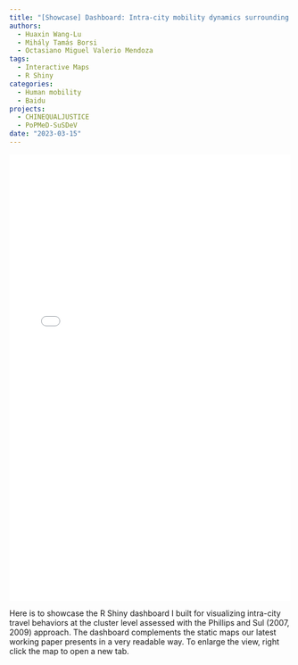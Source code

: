 ```yaml
---
title: "[Showcase] Dashboard: Intra-city mobility dynamics surrounding the Zero-COVID policy and reopening in China"
authors:
  - Huaxin Wang-Lu
  - Mihály Tamás Borsi
  - Octasiano Miguel Valerio Mendoza
tags:
  - Interactive Maps
  - R Shiny
categories:
  - Human mobility
  - Baidu
projects:
  - CHINEQUALJUSTICE
  - PoPMeD-SuSDeV
date: "2023-03-15"
---
```


<iframe height="800" width="100%" left="0" position="absolute" frameborder="no" src="[https://huaxinwanglu.shinyapps.io/data/](https://huaxinwanglu.shinyapps.io/BaiduMob/)"> </iframe>

Here is to showcase the R Shiny dashboard I built for visualizing intra-city travel behaviors at the cluster level assessed with the Phillips and Sul (2007, 2009) approach. The dashboard complements the static maps our latest working paper presents in a very readable way. To enlarge the view, right click the map to open a new tab.

